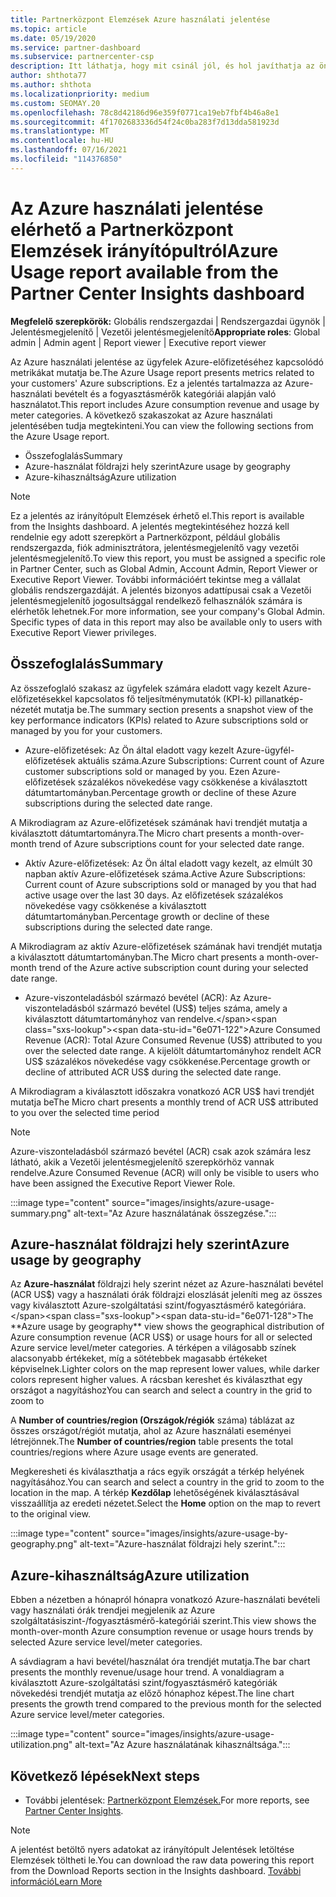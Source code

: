 ```yaml
---
title: Partnerközpont Elemzések Azure használati jelentése
ms.topic: article
ms.date: 05/19/2020
ms.service: partner-dashboard
ms.subservice: partnercenter-csp
description: Itt láthatja, hogy mit csinál jól, és hol javíthatja az ön által az ügyfelek számára értékesíteni vagy felügyelni képes Azure-előfizetések használatát.
author: shthota77
ms.author: shthota
ms.localizationpriority: medium
ms.custom: SEOMAY.20
ms.openlocfilehash: 78c8d42186d96e359f0771ca19eb7fbf4b46a8e1
ms.sourcegitcommit: 4f1702683336d54f24c0ba283f7d13dda581923d
ms.translationtype: MT
ms.contentlocale: hu-HU
ms.lasthandoff: 07/16/2021
ms.locfileid: "114376850"
---
```

# <a name="azure-usage-report-available-from-the-partner-center-insights-dashboard"></a><span data-ttu-id="6e071-103">Az Azure használati jelentése elérhető a Partnerközpont Elemzések irányítópultról</span><span class="sxs-lookup"><span data-stu-id="6e071-103">Azure Usage report available from the Partner Center Insights dashboard</span></span>

<span data-ttu-id="6e071-104">**Megfelelő szerepkörök:** Globális rendszergazdai | Rendszergazdai ügynök | Jelentésmegjelenítő | Vezetői jelentésmegjelenítő</span><span class="sxs-lookup"><span data-stu-id="6e071-104">**Appropriate roles**: Global admin | Admin agent | Report viewer | Executive report viewer</span></span>

<span data-ttu-id="6e071-105">Az Azure használati jelentése az ügyfelek Azure-előfizetéséhez kapcsolódó metrikákat mutatja be.</span><span class="sxs-lookup"><span data-stu-id="6e071-105">The Azure Usage report presents metrics related to your customers' Azure subscriptions.</span></span> <span data-ttu-id="6e071-106">Ez a jelentés tartalmazza az Azure-használati bevételt és a fogyasztásmérők kategóriái alapján való használatot.</span><span class="sxs-lookup"><span data-stu-id="6e071-106">This report includes Azure consumption revenue and usage by meter categories.</span></span> <span data-ttu-id="6e071-107">A következő szakaszokat az Azure használati jelentésében tudja megtekinteni.</span><span class="sxs-lookup"><span data-stu-id="6e071-107">You can view the following sections from the Azure Usage report.</span></span>

- <span data-ttu-id="6e071-108">Összefoglalás</span><span class="sxs-lookup"><span data-stu-id="6e071-108">Summary</span></span>
- <span data-ttu-id="6e071-109">Azure-használat földrajzi hely szerint</span><span class="sxs-lookup"><span data-stu-id="6e071-109">Azure usage by geography</span></span>
- <span data-ttu-id="6e071-110">Azure-kihasználtság</span><span class="sxs-lookup"><span data-stu-id="6e071-110">Azure utilization</span></span>

 > [!NOTE]
 > <span data-ttu-id="6e071-111">Ez a jelentés az irányítópult Elemzések érhető el.</span><span class="sxs-lookup"><span data-stu-id="6e071-111">This report is available from the Insights dashboard.</span></span> <span data-ttu-id="6e071-112">A jelentés megtekintéséhez hozzá kell rendelnie egy adott szerepkört a Partnerközpont, például globális rendszergazda, fiók adminisztrátora, jelentésmegjelenítő vagy vezetői jelentésmegjelenítő.</span><span class="sxs-lookup"><span data-stu-id="6e071-112">To view this report, you must be assigned a specific role in Partner Center, such as Global Admin, Account Admin, Report Viewer or Executive Report Viewer.</span></span> <span data-ttu-id="6e071-113">További információért tekintse meg a vállalat globális rendszergazdáját. A jelentés bizonyos adattípusai csak a Vezetői jelentésmegjelenítő jogosultsággal rendelkező felhasználók számára is elérhetők lehetnek.</span><span class="sxs-lookup"><span data-stu-id="6e071-113">For more information, see your company's Global Admin. Specific types of data in this report may also be available only to users with Executive Report Viewer privileges.</span></span>

## <a name="summary"></a><span data-ttu-id="6e071-114">Összefoglalás</span><span class="sxs-lookup"><span data-stu-id="6e071-114">Summary</span></span>

<span data-ttu-id="6e071-115">Az összefoglaló szakasz az ügyfelek számára eladott vagy kezelt Azure-előfizetésekkel kapcsolatos fő teljesítménymutatók (KPI-k) pillanatkép-nézetét mutatja be.</span><span class="sxs-lookup"><span data-stu-id="6e071-115">The summary section presents a snapshot view of the key performance indicators (KPIs) related to Azure subscriptions sold or managed by you for your customers.</span></span>  

- <span data-ttu-id="6e071-116">Azure-előfizetések: Az Ön által eladott vagy kezelt Azure-ügyfél-előfizetések aktuális száma.</span><span class="sxs-lookup"><span data-stu-id="6e071-116">Azure Subscriptions: Current count of Azure customer subscriptions sold or managed by you.</span></span>
<span data-ttu-id="6e071-117">Ezen Azure-előfizetések százalékos növekedése vagy csökkenése a kiválasztott dátumtartományban.</span><span class="sxs-lookup"><span data-stu-id="6e071-117">Percentage growth or decline of these Azure subscriptions during the selected date range.</span></span>

<span data-ttu-id="6e071-118">A Mikrodiagram az Azure-előfizetések számának havi trendjét mutatja a kiválasztott dátumtartományra.</span><span class="sxs-lookup"><span data-stu-id="6e071-118">The Micro chart presents a month-over-month trend of Azure subscriptions count for your selected date range.</span></span>
- <span data-ttu-id="6e071-119">Aktív Azure-előfizetések: Az Ön által eladott vagy kezelt, az elmúlt 30 napban aktív Azure-előfizetések száma.</span><span class="sxs-lookup"><span data-stu-id="6e071-119">Active Azure Subscriptions: Current count of Azure subscriptions sold or managed by you that had active usage over the last 30 days.</span></span>
<span data-ttu-id="6e071-120">Az előfizetések százalékos növekedése vagy csökkenése a kiválasztott dátumtartományban.</span><span class="sxs-lookup"><span data-stu-id="6e071-120">Percentage growth or decline of these subscriptions during the selected date range.</span></span>

<span data-ttu-id="6e071-121">A Mikrodiagram az aktív Azure-előfizetések számának havi trendjét mutatja a kiválasztott dátumtartományban.</span><span class="sxs-lookup"><span data-stu-id="6e071-121">The Micro chart presents a month-over-month trend of the Azure active subscription count during your selected date range.</span></span>

- <span data-ttu-id="6e071-122">Azure-viszonteladásból származó bevétel (ACR): Az Azure-viszonteladásból származó bevétel (US$) teljes száma, amely a kiválasztott dátumtartományhoz van rendelve.</span><span class="sxs-lookup"><span data-stu-id="6e071-122">Azure Consumed Revenue (ACR): Total Azure Consumed Revenue (US$) attributed to you over the selected date range.</span></span>
<span data-ttu-id="6e071-123">A kijelölt dátumtartományhoz rendelt ACR US$ százalékos növekedése vagy csökkenése.</span><span class="sxs-lookup"><span data-stu-id="6e071-123">Percentage growth or decline of attributed ACR US$ during the selected date range.</span></span> 

<span data-ttu-id="6e071-124">A Mikrodiagram a kiválasztott időszakra vonatkozó ACR US$ havi trendjét mutatja be</span><span class="sxs-lookup"><span data-stu-id="6e071-124">The Micro chart presents a monthly trend of ACR US$ attributed to you over the selected time period</span></span>


> [!NOTE]
 > <span data-ttu-id="6e071-125">Azure-viszonteladásból származó bevétel (ACR) csak azok számára lesz látható, akik a Vezetői jelentésmegjelenítő szerepkörhöz vannak rendelve.</span><span class="sxs-lookup"><span data-stu-id="6e071-125">Azure Consumed Revenue (ACR) will only be visible to users who have been assigned the Executive Report Viewer Role.</span></span>

:::image type="content" source="images/insights/azure-usage-summary.png" alt-text="Az Azure használatának összegzése.":::

## <a name="azure-usage-by-geography"></a><span data-ttu-id="6e071-127">Azure-használat földrajzi hely szerint</span><span class="sxs-lookup"><span data-stu-id="6e071-127">Azure usage by geography</span></span>

<span data-ttu-id="6e071-128">Az **Azure-használat** földrajzi hely szerint nézet az Azure-használati bevétel (ACR US$) vagy a használati órák földrajzi eloszlását jeleníti meg az összes vagy kiválasztott Azure-szolgáltatási szint/fogyasztásmérő kategóriára.</span><span class="sxs-lookup"><span data-stu-id="6e071-128">The **Azure usage by geography** view shows the geographical distribution of Azure consumption revenue (ACR US$) or usage hours for all or selected Azure service level/meter categories.</span></span> <span data-ttu-id="6e071-129">A térképen a világosabb színek alacsonyabb értékeket, míg a sötétebbek magasabb értékeket képviselnek.</span><span class="sxs-lookup"><span data-stu-id="6e071-129">Lighter colors on the map represent lower values, while darker colors represent higher values.</span></span> <span data-ttu-id="6e071-130">A rácsban kereshet és kiválaszthat egy országot a nagyításhoz</span><span class="sxs-lookup"><span data-stu-id="6e071-130">You can search and select a country in the grid to zoom to</span></span> 

<span data-ttu-id="6e071-131">A **Number of countries/region (Országok/régiók** száma) táblázat az összes országot/régiót mutatja, ahol az Azure használati eseményei létrejönnek.</span><span class="sxs-lookup"><span data-stu-id="6e071-131">The **Number of countries/region** table presents the total countries/regions where Azure usage events are generated.</span></span>

<span data-ttu-id="6e071-132">Megkeresheti és kiválaszthatja a rács egyik országát a térkép helyének nagyításához.</span><span class="sxs-lookup"><span data-stu-id="6e071-132">You can search and select a country in the grid to zoom to the location in the map.</span></span> <span data-ttu-id="6e071-133">A térkép **Kezdőlap** lehetőségének kiválasztásával visszaállítja az eredeti nézetet.</span><span class="sxs-lookup"><span data-stu-id="6e071-133">Select the **Home** option on the map to revert to the original view.</span></span>

:::image type="content" source="images/insights/azure-usage-by-geography.png" alt-text="Azure-használat földrajzi hely szerint.":::

## <a name="azure-utilization"></a><span data-ttu-id="6e071-135">Azure-kihasználtság</span><span class="sxs-lookup"><span data-stu-id="6e071-135">Azure utilization</span></span>

<span data-ttu-id="6e071-136">Ebben a nézetben a hónapról hónapra vonatkozó Azure-használati bevételi vagy használati órák trendjei megjelenik az Azure szolgáltatásiszint-/fogyasztásmérő-kategóriái szerint.</span><span class="sxs-lookup"><span data-stu-id="6e071-136">This view shows the month-over-month Azure consumption revenue or usage hours trends by selected Azure service level/meter categories.</span></span> 

<span data-ttu-id="6e071-137">A sávdiagram a havi bevétel/használat óra trendjét mutatja.</span><span class="sxs-lookup"><span data-stu-id="6e071-137">The bar chart presents the monthly revenue/usage hour trend.</span></span> <span data-ttu-id="6e071-138">A vonaldiagram a kiválasztott Azure-szolgáltatási szint/fogyasztásmérő kategóriák növekedési trendjét mutatja az előző hónaphoz képest.</span><span class="sxs-lookup"><span data-stu-id="6e071-138">The line chart presents the growth trend compared to the previous month for the selected Azure service level/meter categories.</span></span>

:::image type="content" source="images/insights/azure-usage-utilization.png" alt-text="Az Azure használatának kihasználtsága.":::

## <a name="next-steps"></a><span data-ttu-id="6e071-140">Következő lépések</span><span class="sxs-lookup"><span data-stu-id="6e071-140">Next steps</span></span>

- <span data-ttu-id="6e071-141">További jelentések: [Partnerközpont Elemzések.](partner-center-insights.md)</span><span class="sxs-lookup"><span data-stu-id="6e071-141">For more reports, see [Partner Center Insights](partner-center-insights.md).</span></span>

>[!NOTE] 
> <span data-ttu-id="6e071-142">A jelentést betöltő nyers adatokat az irányítópult Jelentések letöltése Elemzések töltheti le.</span><span class="sxs-lookup"><span data-stu-id="6e071-142">You can download the raw data powering this report from the Download Reports section in the Insights dashboard.</span></span> [<span data-ttu-id="6e071-143">További információ</span><span class="sxs-lookup"><span data-stu-id="6e071-143">Learn More</span></span>](insights-download-reports.md) 
